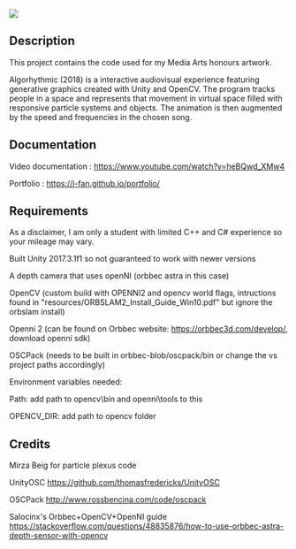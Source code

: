 <img src="https://j-fan.github.io/portfolio/img/algo1.jpg" max-width="800px" />
                                                                  
<h2>Description</h2>

This project contains the code used for my Media Arts honours artwork. 

Algorhythmic (2018) is a interactive audiovisual experience featuring generative graphics created with Unity and OpenCV. The program tracks people in a space and represents that movement in virtual space filled with responsive particle systems and objects. The animation is then augmented by the speed and frequencies in the chosen song.

<h2>Documentation </h2>

Video documentation : https://www.youtube.com/watch?v=heBQwd_XMw4

Portfolio : https://j-fan.github.io/portfolio/

<h2>Requirements</h2>

As a disclaimer, I am only a student with limited C++ and C# experience so your mileage may vary.

Built Unity 2017.3.1f1 so not guaranteed to work with newer versions

A depth camera that uses openNI (orbbec astra in this case)

OpenCV (custom build with OPENNI2 and opencv world flags, intructions found in "resources/ORBSLAM2_Install_Guide_Win10.pdf" but ignore the orbslam install)

Openni 2 (can be found on Orbbec website: https://orbbec3d.com/develop/, download openni sdk)

OSCPack (needs to be built in orbbec-blob/oscpack/bin or change the vs project paths accordingly)

Environment variables needed:

Path: add path to opencv\bin and openni\tools to this

OPENCV_DIR: add path to opencv folder

<h2> Credits </h2>

Mirza Beig for particle plexus code

UnityOSC https://github.com/thomasfredericks/UnityOSC

OSCPack http://www.rossbencina.com/code/oscpack

Salocinx's Orbbec+OpenCV+OpenNI guide https://stackoverflow.com/questions/48835876/how-to-use-orbbec-astra-depth-sensor-with-opencv
